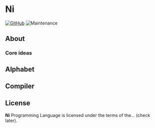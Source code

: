 # Ni

[![GitHub](https://img.shields.io/github/license/mashape/apistatus.svg?style=flat-square)](license.md)
![Maintenance](https://img.shields.io/maintenance/yes/2021?color=brightgreen&style=flat-square)


## About

### Core ideas


## Alphabet


## Compiler


## License

**Ni** Programming Language is licensed under the terms of the... (check later).
